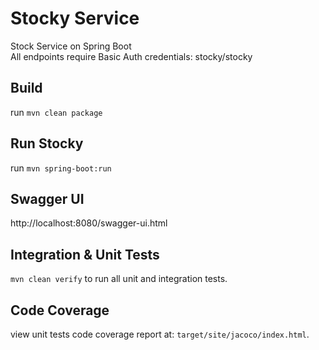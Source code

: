 # Stocky Service
Stock Service on Spring Boot  
All endpoints require Basic Auth credentials: stocky/stocky

## Build
run `mvn clean package` 

## Run Stocky 
run `mvn spring-boot:run`      

## Swagger UI
http://localhost:8080/swagger-ui.html

## Integration & Unit Tests
`mvn clean verify` to run all unit and integration tests.

## Code Coverage
view unit tests code coverage report at: `target/site/jacoco/index.html`.
